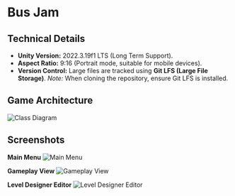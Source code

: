 # Bus Jam
## Technical Details

* **Unity Version:** 2022.3.19f1 LTS (Long Term Support).
* **Aspect Ratio:** 9:16 (Portrait mode, suitable for mobile devices).
* **Version Control:**  Large files are tracked using **Git LFS (Large File Storage)**. *Note:* When cloning the repository, ensure Git LFS is installed.


## Game Architecture
![Class Diagram](docs/ClassDiagram.png "Class Diagram")
## Screenshots

**Main Menu**
![Main Menu](docs/MainMenu.png "Main Menu Screenshot")

**Gameplay View**
![Gameplay View](docs/GameView.png "Gameplay Screenshot")

**Level Designer Editor**
![Level Designer Editor](docs/LevelDesigner.png "Level Designer Editor Screenshot")